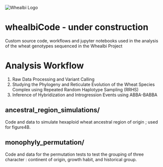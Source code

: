 ![Whealbi Logo](https://www.whealbi.eu/wp-content/themes/whealbi/images/logo.png)
# whealbiCode - under construction
Custom source code, workflows and jupyter notebooks used in the analysis of the wheat genotypes sequenced in the Whealbi Project

# Analysis Workflow
1. Raw Data Processing and Variant Calling
2. Studying the Phylogeny and Reticulate Evolution of the Wheat Species Complex using Repeated Random Haplotype Sampling (RRHS)
3. Inference of Hybridization and Introgression Events using ABBA-BABBA

## ancestral_region_simulations/

Code and data to simulate hexaploid wheat ancestral region of origin ; used for figure4B.

## monophyly_permutation/

Code and data for the permutation tests to test the grouping of three character : continent of origin, growth habit, and historical group.

